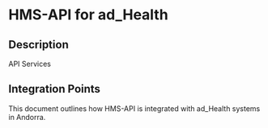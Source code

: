 # HMS-API for ad_Health

## Description

API Services

## Integration Points

This document outlines how HMS-API is integrated with ad_Health systems in Andorra.
